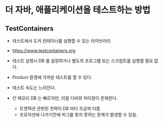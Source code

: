 # 더 자바, 애플리케이션을 테스트하는 방법

## TestContainers
- 테스트에서 도커 컨테이너를 실행할 수 있는 라이브러리
- https://www.testcontainers.org
- 테스트 실행시 DB 를 설정하거나 별도의 프로그램 또는 스크립트를 실행할 필요 없다.
- Product 환경에 가까운 테스트를 할 수 있다.
- 테스트 속도는 느려진다.

- 인 메모리 DB 는 빠르지만, 리얼 디비와 차이점이 존재한다.
    - 트랜잭션 관련된 전략이 DB 마다 조금씩 다름
    - 프로덕션에 나가기전에 버그를 찾지 못하는 문제가 발생할 수 있음.